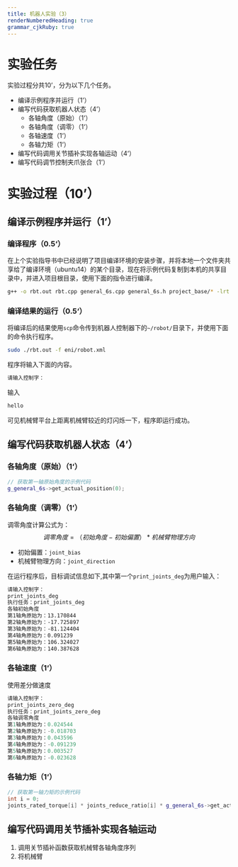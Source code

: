 ```yaml
---
title: 机器人实验（3）
renderNumberedHeading: true
grammar_cjkRuby: true
---
```


# 实验任务
实验过程分共10’，分为以下几个任务。
- 编译示例程序并运行（1’）
- 编写代码获取机器人状态（4’）
	- 各轴角度（原始）（1‘）
	- 各轴角度（调零）（1‘）
	- 各轴速度（1‘）
	- 各轴力矩（1‘）
- 编写代码调用关节插补实现各轴运动（4‘）
- 编写代码调节控制夹爪张合（1’）

# 实验过程（10’）
## 编译示例程序并运行（1’）
### 编译程序（0.5‘）
在上个实验指导书中已经说明了项目编译环境的安装步骤，并将本地一个文件夹共享给了编译环境（ubuntu14）的某个目录，现在将示例代码复制到本机的共享目录中，并进入项目根目录，使用下面的指令进行编译。

``` bash
g++ -o rbt.out rbt.cpp general_6s.cpp general_6s.h project_base/* -lrt -lpthread -std=c++11 -m32
```

### 编译结果的运行（0.5‘）
将编译后的结果使用`scp`命令传到机器人控制器下的`~/robot/`目录下，并使用下面的命令执行程序。
``` bash
sudo ./rbt.out -f eni/robot.xml
```
程序将输入下面的内容。
``` bash
请输入控制字：
```
输入
```bash
hello
```
可见机械臂平台上距离机械臂较近的灯闪烁一下，程序即运行成功。

## 编写代码获取机器人状态（4’）
### 各轴角度（原始）（1‘）
```c++
// 获取第一轴原始角度的示例代码
g_general_6s->get_actual_position(0);
```
### 各轴角度（调零）（1‘）
调零角度计算公式为：
$$调零角度 = （初始角度 - 初始偏置） * 机械臂物理方向$$
- 初始偏置：`joint_bias`
- 机械臂物理方向：`joint_direction`

在运行程序后，目标调试信息如下,其中第一个`print_joints_deg`为用户输入：

``` bash
请输入控制字：
print_joints_deg
执行任务：print_joints_deg
各轴初始角度
第1轴角原始为：13.170844
第2轴角原始为：-17.725897
第3轴角原始为：-81.124404
第4轴角原始为：0.091239
第5轴角原始为：106.324027
第6轴角原始为：140.387628
```

### 各轴速度（1‘）
使用差分做速度

``` c++
请输入控制字：
print_joints_zero_deg
执行任务：print_joints_zero_deg
各轴调零角度
第1轴角原始为：0.024544
第2轴角原始为：-0.018703
第3轴角原始为：0.043596
第4轴角原始为：-0.091239
第5轴角原始为：0.003527
第6轴角原始为：-0.023628
```

### 各轴力矩（1‘）	
```c++
// 获取第一轴力矩的示例代码
int i = 0;
joints_rated_torque[i] * joints_reduce_ratio[i] * g_general_6s->get_actual_torque(i) / 1000.0 / 1000.0;
```

## 编写代码调用关节插补实现各轴运动
1. 调用关节插补函数获取机械臂各轴角度序列
2. 将机械臂